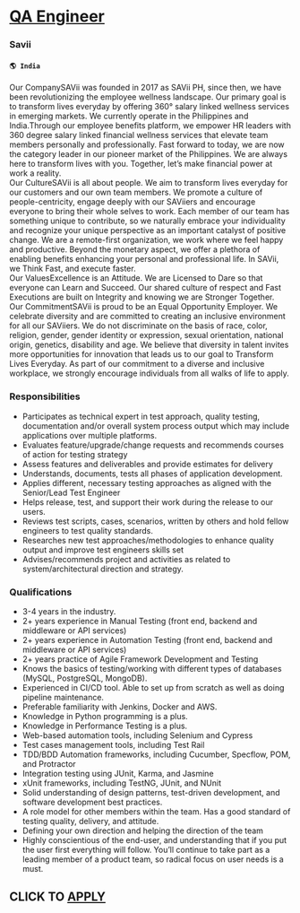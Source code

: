 # [QA Engineer](https://www.remotewlb.com/apply/qa-engineer-68518)  
### Savii  
#### `🌎 India`  
Our CompanySAVii was founded in 2017 as SAVii PH, since then, we have been revolutionizing the employee wellness landscape. Our primary goal is to transform lives everyday by offering 360° salary linked wellness services in emerging markets. We currently operate in the Philippines and India.Through our employee benefits platform, we empower HR leaders with 360 degree salary linked financial wellness services that elevate team members personally and professionally. Fast forward to today, we are now the category leader in our pioneer market of the Philippines. We are always here to transform lives with you. Together, let’s make financial power at work a reality.  
Our CultureSAVii is all about people. We aim to transform lives everyday for our customers and our own team members. We promote a culture of people-centricity, engage deeply with our SAViiers and encourage everyone to bring their whole selves to work. Each member of our team has something unique to contribute, so we naturally embrace your individuality and recognize your unique perspective as an important catalyst of positive change. We are a remote-first organization, we work where we feel happy and productive. Beyond the monetary aspect, we offer a plethora of enabling benefits enhancing your personal and professional life. In SAVii, we Think Fast, and execute faster.  
Our ValuesExcellence is an Attitude. We are Licensed to Dare so that everyone can Learn and Succeed. Our shared culture of respect and Fast Executions are built on Integrity and knowing we are Stronger Together.  
Our CommitmentSAVii is proud to be an Equal Opportunity Employer. We celebrate diversity and are committed to creating an inclusive environment for all our SAViiers. We do not discriminate on the basis of race, color, religion, gender, gender identity or expression, sexual orientation, national origin, genetics, disability and age. We believe that diversity in talent invites more opportunities for innovation that leads us to our goal to Transform Lives Everyday. As part of our commitment to a diverse and inclusive workplace, we strongly encourage individuals from all walks of life to apply.

### Responsibilities

  * Participates as technical expert in test approach, quality testing, documentation and/or overall system process output which may include applications over multiple platforms. 
  * Evaluates feature/upgrade/change requests and recommends courses of action for testing strategy
  * Assess features and deliverables and provide estimates for delivery
  * Understands, documents, tests all phases of application development.
  * Applies different, necessary testing approaches as aligned with the Senior/Lead Test Engineer
  * Helps release, test, and support their work during the release to our users.
  * Reviews test scripts, cases, scenarios, written by others and hold fellow engineers to test quality standards.
  * Researches new test approaches/methodologies to enhance quality output and improve test engineers skills set
  * Advises/recommends project and activities as related to system/architectural direction and strategy.

### Qualifications

  * 3-4 years in the industry.
  * 2+ years experience in Manual Testing (front end, backend and middleware or API services)
  * 2+ years experience in Automation Testing (front end, backend and middleware or API services)
  * 2+ years practice of Agile Framework Development and Testing 
  * Knows the basics of testing/working with different types of databases (MySQL, PostgreSQL, MongoDB).
  * Experienced in CI/CD tool. Able to set up from scratch as well as doing pipeline maintenance.
  * Preferable familiarity with Jenkins, Docker and AWS.
  * Knowledge in Python programming is a plus.
  * Knowledge in Performance Testing is a plus.
  * Web-based automation tools, including Selenium and Cypress
  * Test cases management tools, including Test Rail
  * TDD/BDD Automation frameworks, including Cucumber, Specflow, POM, and Protractor
  * Integration testing using JUnit, Karma, and Jasmine
  * xUnit frameworks, including TestNG, JUnit, and NUnit
  * Solid understanding of design patterns, test-driven development, and software development best practices.
  * A role model for other members within the team. Has a good standard of testing quality, delivery, and attitude.
  * Defining your own direction and helping the direction of the team
  * Highly conscientious of the end-user, and understanding that if you put the user first everything will follow. You’ll continue to take part as a leading member of a product team, so radical focus on user needs is a must.

  
## CLICK TO [APPLY](https://www.remotewlb.com/apply/qa-engineer-68518)

